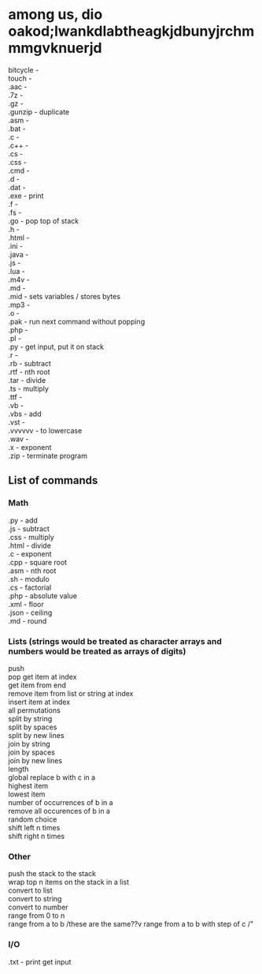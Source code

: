 # among us, dio oakod;lwankdlabtheagkjdbunyjrchmmmgvknuerjd

bitcycle  -   
touch     -  
.aac      -     
.7z       -   
.gz       -   
.gunzip   - duplicate  
.asm      -   
.bat      -   
.c        -   
.c++      -   
.cs       -   
.css      -   
.cmd      -   
.d        -   
.dat      -   
.exe      - print  
.f        -   
.fs       -   
.go       - pop top of stack  
.h        -   
.html     -   
.ini      -   
.java     -   
.js       -   
.lua      -   
.m4v      -   
.md       -   
.mid      - sets variables / stores bytes  
.mp3      -   
.o        -   
.pak      - run next command without popping  
.php      -   
.pl       -   
.py       - get input, put it on stack  
.r        -   
.rb       - subtract  
.rtf      - nth root  
.tar      - divide  
.ts       - multiply  
.ttf      -   
.vb       -    
.vbs      - add  
.vst      -   
.vvvvvv   - to lowercase  
.wav      -  
.x        - exponent  
.zip      - terminate program  

## List of commands

### Math
  .py - add  
  .js - subtract  
 .css - multiply  
.html - divide  
   .c - exponent  
 .cpp - square root  
 .asm - nth root  
  .sh - modulo  
  .cs - factorial  
 .php - absolute value  
 .xml - floor  
.json - ceiling  
  .md - round  

### Lists (strings would be treated as character arrays and numbers would be treated as arrays of digits)
push                                      
pop
get item at index                         
get item from end                         
remove item from list or string at index  
insert item at index                      
all permutations                          
split by string                           
split by spaces                           
split by new lines                        
join by string                            
join by spaces                            
join by new lines                         
length                                    
global replace b with c in a                     
highest item                              
lowest item                               
number of occurrences of b in a           
remove all occurences of b in a           
random choice                             
shift left n times                        
shift right n times                       
                                          
### Other                                 
push the stack to the stack               
wrap top n items on the stack in a list   
convert to list                           
convert to string                         
convert to number                         
range from 0 to n                           
range from a to b                           /these are the same??v
range from a to b with step of c            /"

### I/O
 .txt - print
get input
